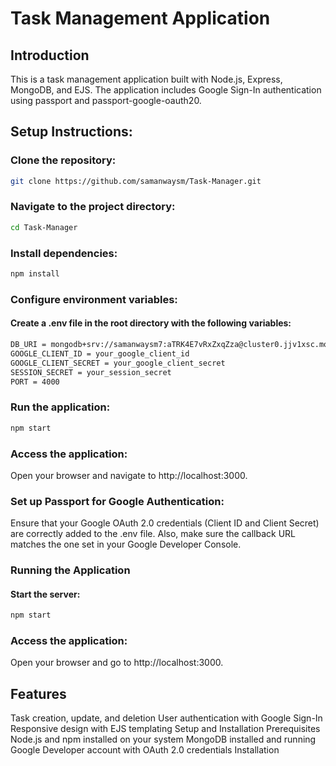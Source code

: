 # Task Management Application
## Introduction
This is a task management application built with Node.js, Express, MongoDB, and EJS. The application includes Google Sign-In authentication using passport and passport-google-oauth20.


## Setup Instructions:

### Clone the repository:

```bash
git clone https://github.com/samanwaysm/Task-Manager.git
```

### Navigate to the project directory:

```bash
cd Task-Manager
```

### Install dependencies:

```bash
npm install
```

### Configure environment variables:
#### Create a .env file in the root directory with the following variables:
```bash
DB_URI = mongodb+srv://samanwaysm7:aTRK4E7vRxZxqZza@cluster0.jjv1xsc.mongodb.net/?retryWrites=true&w=majority&appName=Cluster0
GOOGLE_CLIENT_ID = your_google_client_id
GOOGLE_CLIENT_SECRET = your_google_client_secret
SESSION_SECRET = your_session_secret
PORT = 4000
```

### Run the application:

```bash
npm start
```

### Access the application:

Open your browser and navigate to http://localhost:3000.

### Set up Passport for Google Authentication:

Ensure that your Google OAuth 2.0 credentials (Client ID and Client Secret) are correctly added to the .env file. Also, make sure the callback URL matches the one set in your Google Developer Console.

### Running the Application

#### Start the server:

```bash
npm start
```

### Access the application:

Open your browser and go to http://localhost:3000.

## Features
Task creation, update, and deletion
User authentication with Google Sign-In
Responsive design with EJS templating
Setup and Installation
Prerequisites
Node.js and npm installed on your system
MongoDB installed and running
Google Developer account with OAuth 2.0 credentials
Installation
